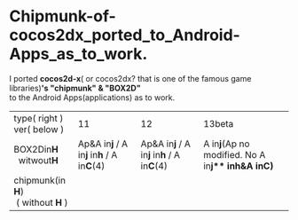 Chipmunk-of-cocos2dx_ported_to_Android-Apps_as_to_work.
=============================
I ported **cocos2d-x**( or cocos2dx? that is one of the famous game libraries)**'s "chipmunk" & "BOX2D"**  
to the Android Apps(applications) as  to work.
   

<table><tr><td>type( right )<br>ver( below )</td><td>11</td><td>12</td><td>13beta</td></tr>
<tr><td>BOX2Din<b>H</b><br>&nbsp; witwout<b>H</b></td>
<td>Ap&A in<b>j</b> / A in<b>j</b> in<b>h</b> / A in<b>C</b>(4)<br></td>
<td>Ap&A in<b>j</b> / A in<b>j</b> in<b>h</b> / A in<b>C</b>(4)<br></td>
<td>A in<b>j</b>(Ap no modified. No A in<b>j** in<b>h</b>&A in<b>C</b>)<br></td></tr>

<tr><td>chipmunk(in <b>H</b>)<br>&nbsp;( without <b>H</b> )</td>
<td><br>&nbsp;</td>
<td><br>&nbsp;</td>
<td><br>&nbsp;</td></tr></table>

</pre>

  
